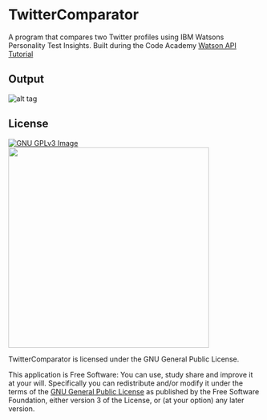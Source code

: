 # TwitterComparator

A program that compares two Twitter profiles using IBM Watsons Personality Test Insights. Built during the Code Academy <a href="https://www.codecademy.com/learn/ibm-watson">Watson API Tutorial</a>

Output
------
![alt tag](http://i.imgur.com/pMmKAqd.png)

## License
[![GNU GPLv3 Image](https://www.gnu.org/graphics/gplv3-127x51.png)](http://www.gnu.org/licenses/gpl-3.0.en.html)  <img src="http://www.healthterm.com/wp-content/uploads/2016/06/Logo-IBM-Watson.png" width="400">

TwitterComparator is licensed under the GNU General Public License.

This application is Free Software: You can use, study share and improve it at your
will. Specifically you can redistribute and/or modify it under the terms of the
[GNU General Public License](https://www.gnu.org/licenses/gpl.html) as
published by the Free Software Foundation, either version 3 of the License, or
(at your option) any later version.



